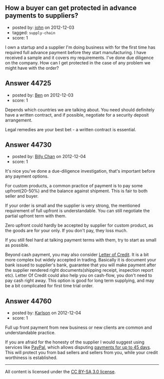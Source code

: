 ## How a buyer can get protected in advance payments to suppliers?

- posted by: [john](https://stackexchange.com/users/-1/17466-john) on 2012-12-03
- tagged: `supply-chain`
- score: 1

I own a startup and a supplier I'm doing business with for the first time has required full advance payment before they start manufacturing. 
I have received a sample and it covers my requirements.
I've done due diligence on the company. 
How can I get protected in the case of any problem we might have with the order?


## Answer 44725

- posted by: [Ben](https://stackexchange.com/users/-1/6088-ben) on 2012-12-03
- score: 1

Depends which countries we are talking about.  You need should definitely have a written contract, and if possible, negotiate for a security deposit arrangement.

Legal remedies are your best bet - a written contract is essential.


## Answer 44730

- posted by: [Billy Chan](https://stackexchange.com/users/-1/21618-billy-chan) on 2012-12-04
- score: 1

<p>It's nice you've done a due-diligence investigation, that's important before any payment options.</p>

<p>For custom products, a common practice of payment is to pay some upfront(20-50%) and the balance against shipment. This is fair to both seller and buyer.</p>

<p>If your order is small and the supplier is very strong, the mentioned requirement of full upfront is understandable. You can still negotiate the partial upfront term with them.</p>

<p>Zero upfront could hardly be accepted by supplier for custom product, as the goods are for your only. If you don't pay, they loss much.</p>

<p>If you still feel hard at talking payment terms with them, try to start as small as possible.</p>

<p>Beyond cash payment, you may also consider <a href="http://en.wikipedia.org/wiki/Letter_of_credit" rel="nofollow">Letter of Credit</a>. It is a bit more complex but widely accepted in trading. Basically it is document your bank issued to supplier's bank, guarantee that you will make payment after the supplier rendered right documents(shipping receipt, inspection report etc). Letter Of Credit could also help you on cash-flow, you don't need to pay cash right away. This option is good for long term supplying, and may be a bit complicated for first time trial order.</p>



## Answer 44760

- posted by: [Karlson](https://stackexchange.com/users/-1/15252-karlson) on 2012-12-04
- score: 1

<p>Full up front payment from new business or new clients are common and understandable practice.</p>

<p>If you are afraid for the honesty of the supplier I would suggest using services like <a href="http://www.paypal.com" rel="nofollow">PayPal</a>, which allows disputing <a href="https://www.paypal.com/webapps/mpp/paypal-safety-and-security" rel="nofollow">payments for up to 45 days</a>.  This will protect you from bad sellers and sellers from you, while your credit worthiness is established.</p>




---

All content is licensed under the [CC BY-SA 3.0 license](https://creativecommons.org/licenses/by-sa/3.0/).
